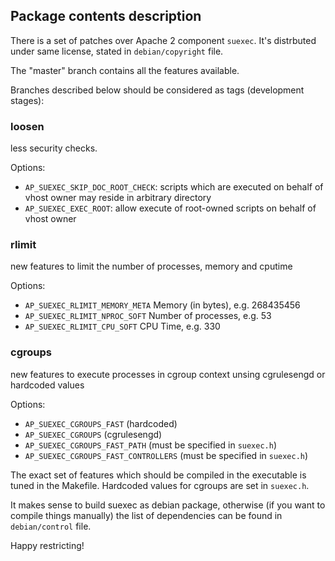 Package contents description
-----------------------------

There is a set of patches over Apache 2 component `suexec`.
It's distrbuted under same license, stated in `debian/copyright` file.

The "master" branch contains all the features available.

Branches described below should be considered as tags (development stages):

### loosen

less security checks.

Options:

- `AP_SUEXEC_SKIP_DOC_ROOT_CHECK`: scripts which are executed on behalf of vhost owner may reside in arbitrary directory
- `AP_SUEXEC_EXEC_ROOT`: allow execute of root-owned scripts on behalf of vhost owner


### rlimit

new features to limit the number of processes, memory and cputime

Options:

- `AP_SUEXEC_RLIMIT_MEMORY_META` Memory (in bytes), e.g. 268435456
- `AP_SUEXEC_RLIMIT_NPROC_SOFT` Number of processes, e.g. 53
- `AP_SUEXEC_RLIMIT_CPU_SOFT` CPU Time, e.g. 330


### cgroups

new features to execute processes in cgroup context unsing cgrulesengd or hardcoded values

Options:

- `AP_SUEXEC_CGROUPS_FAST` (hardcoded)
- `AP_SUEXEC_CGROUPS` (cgrulesengd)
- `AP_SUEXEC_CGROUPS_FAST_PATH` (must be specified in `suexec.h`)
- `AP_SUEXEC_CGROUPS_FAST_CONTROLLERS` (must be specified in `suexec.h`)

The exact set of features which should be compiled in the executable is tuned in the Makefile. Hardcoded values for cgroups are set in `suexec.h`.

It makes sense to build suexec as debian package, otherwise (if you want to compile things manually) the list of dependencies can be found in `debian/control` file.

Happy restricting!
